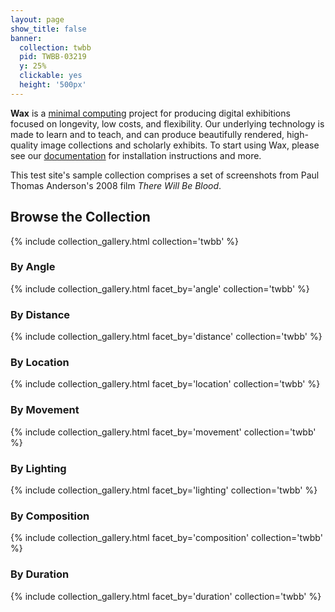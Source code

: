 ```yaml
---
layout: page
show_title: false
banner:
  collection: twbb
  pid: TWBB-03219
  y: 25%
  clickable: yes
  height: '500px'
---
```


__Wax__ is a [minimal computing](http://go-dh.github.io/mincomp/) project for producing digital exhibitions focused on longevity, low costs, and flexibility. Our underlying technology is made to learn and to teach, and can produce beautifully rendered, high-quality image collections and scholarly exhibits. To start using Wax, please see our [documentation](https://minicomp.github.io/wiki/#/wax/) for installation instructions and more.

This test site's sample collection comprises a set of screenshots from Paul Thomas Anderson's 2008 film *There Will Be Blood*.

## Browse the Collection
{% include collection_gallery.html collection='twbb' %}

### By Angle
{% include collection_gallery.html facet_by='angle' collection='twbb' %}

### By Distance
{% include collection_gallery.html facet_by='distance' collection='twbb' %}

### By Location
{% include collection_gallery.html facet_by='location' collection='twbb' %}

### By Movement
{% include collection_gallery.html facet_by='movement' collection='twbb' %}

### By Lighting
{% include collection_gallery.html facet_by='lighting' collection='twbb' %}

### By Composition
{% include collection_gallery.html facet_by='composition' collection='twbb' %}

### By Duration
{% include collection_gallery.html facet_by='duration' collection='twbb' %}

